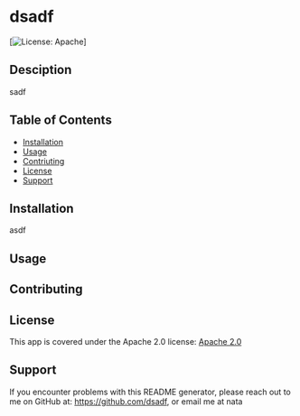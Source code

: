 # dsadf

  [![License: Apache](https://img.shields.io/badge/License-Apache_2.0-blue.svg)]

  ## Desciption
  sadf

  ## Table of Contents
  * [Installation](#installation)
  * [Usage](#usage)
  * [Contriuting](contributing)
  * [License](#license)
  * [Support](support)
  
  ## Installation
  asdf

  ## Usage
  

  ## Contributing
  

  ## License
  This app is covered under the Apache 2.0 license: [Apache 2.0](https://opensource.org/licenses/Apache-2.0)

  ## Support
  If you encounter problems with this README generator, please reach out to me on GitHub at: https://github.com/dsadf, or email me at nata

